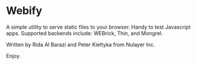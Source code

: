 # Webify

A simple utility to serve static files to your browser. Handy to test Javascript apps. Supported backends include: WEBrick, Thin, and Mongrel.

Written by Rida Al Barazi and Peter Kieltyka from Nulayer Inc.

Enjoy.
